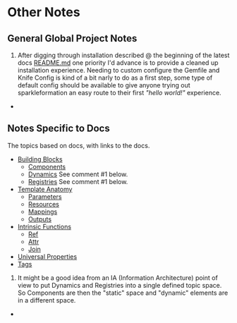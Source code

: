 # Other Notes

## General Global Project Notes

1. After digging through installation described @ the beginning of the latest docs [README.md](https://github.com/sparkleformation/sparkle_formation/blob/master/docs/README.md) one priority I'd advance is to provide a cleaned up installation experience. Needing to custom configure the Gemfile and Knife Config is kind of a bit narly to do as a first step, some type of default config should be available to give anyone trying out sparkleformation an easy route to their first *"hello world!"* experience.
* 

## Notes Specific to Docs

The topics based on docs, with links to the docs.
- [Building Blocks](building-blocks.md)
  - [Components](building-blocks.md#components)
  - [Dynamics](building-blocks.md#dynamics) See comment #1 below.
  - [Registries](building-blocks.md#registries) See comment #1 below.
- [Template Anatomy](anatomy.md)
  - [Parameters](anatomy.md#parameters)
  - [Resources](anatomy.md#resources)
  - [Mappings](anatomy.md#mappings)
  - [Outputs](anatomy.md#outputs)
- [Intrinsic Functions](functions.md)
  - [Ref](functions.md#ref)
  - [Attr](functions.md#attr)
  - [Join](functions.md#join)
- [Universal Properties](properties.md)
 - [Tags](properties.md#tags)

1. It might be a good idea from an IA (Information Architecture) point of view to put Dynamics and Registries into a single defined topic space. So Components are then the "static" space and "dynamic" elements are in a different space.
* 